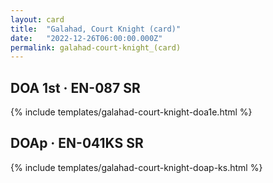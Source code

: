 ```yaml
---
layout: card
title:  "Galahad, Court Knight (card)"
date:   "2022-12-26T06:00:00.000Z"
permalink: galahad-court-knight_(card)
---
```


## DOA 1st &middot; EN-087 SR

{% include templates/galahad-court-knight-doa1e.html %}


## DOAp &middot; EN-041KS SR

{% include templates/galahad-court-knight-doap-ks.html %}
